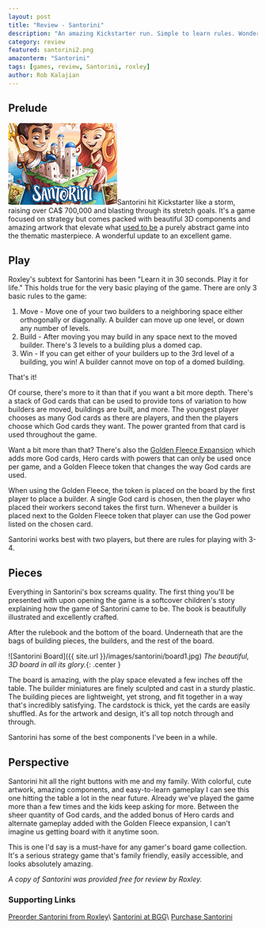 ```yaml
---
layout: post
title: "Review - Santorini"
description: "An amazing Kickstarter run. Simple to learn rules. Wonderful components. Santorini is a huge win."
category: review
featured: santorini2.png
amazonterm: "Santorini"
tags: [games, review, Santorini, roxley]
author: Rob Kalajian
---
```


<h2>Prelude</h2>

<img src="/images/featured/santorini2.png" alt="Santorini" class="float-right"/>Santorini hit Kickstarter like a storm, raising over CA$ 700,000 and blasting through its stretch goals. It's a game focused on strategy but comes packed with beautiful 3D components and amazing artwork that elevate what [used to be](https://boardgamegeek.com/boardgame/9963/santorini) a purely abstract game into the thematic masterpiece. A wonderful update to an excellent game.

<h2>Play</h2>

Roxley's subtext for Santorini has been "Learn it in 30 seconds. Play it for life." This holds true for the very basic playing of the game. There are only 3 basic rules to the game:

1. Move - Move one of your two builders to a neighboring space either orthogonally or diagonally. A builder can move up one level, or down any number of levels.
2. Build - After moving you may build in any space next to the moved builder. There's 3 levels to a building plus a domed cap.
3. Win - If you can get either of your builders up to the 3rd level of a building, you win! A builder cannot move on top of a domed building.

That's it!

Of course, there's more to it than that if you want a bit more depth. There's a stack of God cards that can be used to provide tons of variation to how builders are moved, buildings are built, and more. The youngest player chooses as many God cards as there are players, and then the players choose which God cards they want. The power granted from that card is used throughout the game.

Want a bit more than that? There's also the <a target="_blank" href="https://www.amazon.com/gp/product/0992126878/ref=as_li_tl?ie=UTF8&camp=1789&creative=9325&creativeASIN=0992126878&linkCode=as2&tag=pawnsperspect-20&linkId=dd033e9f67d43314f3e40fe9edcba4c5">Golden Fleece Expansion</a><img src="//ir-na.amazon-adsystem.com/e/ir?t=pawnsperspect-20&l=am2&o=1&a=0992126878" width="1" height="1" border="0" alt="" style="border:none !important; margin:0px !important;" /> which adds more God cards, Hero cards with powers that can only be used once per game, and a Golden Fleece token that changes the way God cards are used.

When using the Golden Fleece, the token is placed on the board by the first player to place a builder. A single God card is chosen, then the player who placed their workers second takes the first turn. Whenever a builder is placed next to the Golden Fleece token that player can use the God power listed on the chosen card.

Santorini works best with two players, but there are rules for playing with 3-4.

<h2>Pieces</h2>

Everything in Santorini's box screams quality. The first thing you'll be presented with upon opening the game is a softcover children's story explaining how the game of Santorini came to be. The book is beautifully illustrated and excellently crafted.

After the rulebook and the bottom of the board. Underneath that are the bags of building pieces, the builders, and the rest of the board.

![Santorini Board]({{ site.url }}/images/santorini/board1.jpg)
*The beautiful, 3D board in all its glory.*{: .center }

The board is amazing, with the play space elevated a few inches off the table. The builder miniatures are finely sculpted and cast in a sturdy plastic. The building pieces are lightweight, yet strong, and fit together in a way that's incredibly satisfying. The cardstock is thick, yet the cards are easily shuffled. As for the artwork and design, it's all top notch through and through.

Santorini has some of the best components I've been in a while.

<h2>Perspective</h2>

Santorini hit all the right buttons with me and my family. With colorful, cute artwork, amazing components, and easy-to-learn gameplay I can see this one hitting the table a lot in the near future. Already we've played the game more than a few times and the kids keep asking for more. Between the sheer quantity of God cards, and the added bonus of Hero cards and alternate gameplay added with the Golden Fleece expansion, I can't imagine us getting board with it anytime soon.

This is one I'd say is a must-have for any gamer's board game collection. It's a serious strategy game that's family friendly, easily accessible, and looks absolutely amazing.

*A copy of Santorini was provided free for review by Roxley.*

<h3>Supporting Links</h3>

[Preorder Santorini from Roxley](https://santorini.backerkit.com/hosted_preorders)\\
[Santorini at BGG](https://boardgamegeek.com/boardgame/194655/santorini)\\
[Purchase Santorini](https://www.amazon.com/gp/product/0992126843/ref=as_li_tl?ie=UTF8&camp=1789&creative=9325&creativeASIN=0992126843&linkCode=as2&tag=pawnsperspect-20&linkId=097ca9fe652988ff598c86ac5681b9f7)

